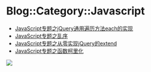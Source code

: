 # Blog::Category::Javascript
* [JavaScript专题之jQuery通用遍历方法each的实现](/blog/2019/Qs78QhEGFiM32IdR)
* [JavaScript专题之乱序](/blog/2019/L0JKxU7seBp5ojyV)
* [JavaScript专题之从零实现jQuery的extend](/blog/2019/QyRkrMZCL2A43LDZ)
* [JavaScript专题之函数柯里化](/blog/2019/t7folwF8cim1Fz1U)

<script async src="//pagead2.googlesyndication.com/pagead/js/adsbygoogle.js"></script>
<ins class="adsbygoogle"
     style="display:block; text-align:center;"
     data-ad-layout="in-article"
     data-ad-format="fluid"
     data-ad-client="ca-pub-4161171709893056"
     data-ad-slot="3052306384"></ins>
<script>
     (adsbygoogle = window.adsbygoogle || []).push({});
</script>

![](https://ww2.sinaimg.cn/large/005BYqpgly1g01dwo3j72j308c01o080.jpg)
